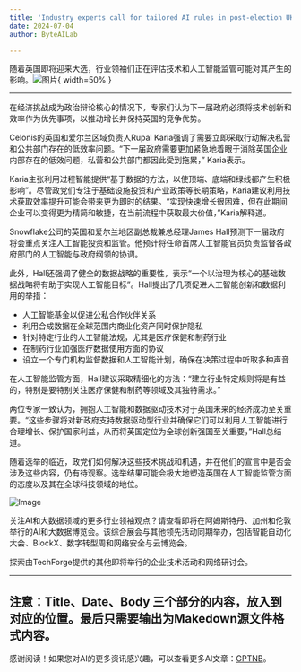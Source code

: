 ```yaml
---
title: 'Industry experts call for tailored AI rules in post-election UK'
date: 2024-07-04
author: ByteAILab

---
```


随着英国即将迎来大选，行业领袖们正在评估技术和人工智能监管可能对其产生的影响。![图片](https://www.artificialintelligence-news.com/wp-content/uploads/sites/9/2024/07/uk-general-election-ai-artificial-intelligence-politics-ethics-society-regulation-legal-law-privacy-technology.jpg){ width=50% }

---
在经济挑战成为政治辩论核心的情况下，专家们认为下一届政府必须将技术创新和效率作为优先事项，以推动增长并保持英国的竞争优势。

Celonis的英国和爱尔兰区域负责人Rupal Karia强调了需要立即采取行动解决私营和公共部门存在的低效率问题。“下一届政府需要更加紧急地着眼于消除英国企业内部存在的低效问题，私营和公共部门都因此受到拖累，” Karia表示。

Karia主张利用过程智能提供“基于数据的方法，以使顶端、底端和绿线都产生积极影响”。尽管政党们专注于基础设施投资和产业政策等长期策略，Karia建议利用技术获取效率提升可能会带来更为即时的结果。“实现快速增长很困难，但在此期间企业可以变得更为精简和敏捷，在当前流程中获取最大价值，”Karia解释道。

Snowflake公司的英国和爱尔兰地区副总裁兼总经理James Hall预测下一届政府将会重点关注人工智能投资和监管。他预计将任命首席人工智能官员负责监督各政府部门的人工智能与政府纲领的协调。

此外，Hall还强调了健全的数据战略的重要性，表示“一个以治理为核心的基础数据战略将有助于实现人工智能目标”。Hall提出了几项促进人工智能创新和数据利用的举措：

- 人工智能基金以促进公私合作伙伴关系
- 利用合成数据在全球范围内商业化资产同时保护隐私
- 针对特定行业的人工智能法规，尤其是医疗保健和制药行业
- 在制药行业加强医疗数据使用方面的协议
- 设立一个专门机构监督数据和人工智能计划，确保在决策过程中听取多种声音

在人工智能监管方面，Hall建议采取精细化的方法：“建立行业特定规则将是有益的，特别是要特别关注医疗保健和制药等领域及其独特需求。”

两位专家一致认为，拥抱人工智能和数据驱动技术对于英国未来的经济成功至关重要。“这些步骤将对新政府支持数据驱动型行业并确保它们可以利用人工智能进行合理增长、保护国家利益，从而将英国定位为全球创新强国至关重要，”Hall总结道。

随着选举的临近，政党们如何解决这些技术挑战和机遇，并在他们的宣言中是否会涉及这些内容，仍有待观察。选举结果可能会极大地塑造英国在人工智能监管方面的态度以及其在全球科技领域的地位。

![Image](https://www.artificialintelligence-news.com/wp-content/uploads/2024/07/02/industry-experts-tailored-ai-rules-post-election-uk.jpg)

关注AI和大数据领域的更多行业领袖观点？请查看即将在阿姆斯特丹、加州和伦敦举行的AI和大数据博览会。该综合展会与其他领先活动同期举办，包括智能自动化大会、BlockX、数字转型周和网络安全与云博览会。

探索由TechForge提供的其他即将举行的企业技术活动和网络研讨会。

---

注意：Title、Date、Body 三个部分的内容，放入到对应的位置。最后只需要输出为Makedown源文件格式内容。
---
感谢阅读！如果您对AI的更多资讯感兴趣，可以查看更多AI文章：[GPTNB](https://gptnb.com)。